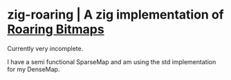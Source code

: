 # zig-roaring | A zig implementation of [Roaring Bitmaps](https://roaringbitmap.org/)

Currently very incomplete.

I have a semi functional SparseMap and am using the std implementation for my DenseMap.

